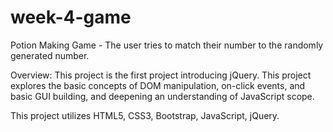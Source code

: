 # week-4-game
Potion Making Game - The user tries to match their number to the randomly generated number.

Overview: 
This project is the first project introducing jQuery. This project explores the basic concepts of DOM manipulation, on-click events, and basic GUI building, and deepening an understanding of JavaScript scope. 

This project utilizes HTML5, CSS3, Bootstrap, JavaScript, jQuery. 


